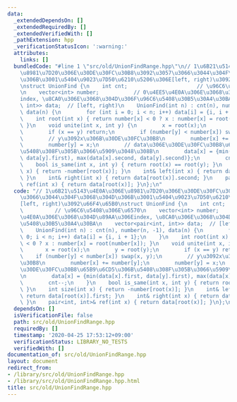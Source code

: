 ```yaml
---
data:
  _extendedDependsOn: []
  _extendedRequiredBy: []
  _extendedVerifiedWith: []
  _pathExtension: hpp
  _verificationStatusIcon: ':warning:'
  attributes:
    links: []
  bundledCode: "#line 1 \"src/old/UnionFindRange.hpp\"\n// 1\u6B21\u5143\u4E0A\u306E\
    \u8981\u7D20\u306E\u30DE\u30FC\u30B8\u3092\u3057\u3066\u3044\u304F\u3068\u304D\
    \u306B\u3001\u5404\u9023\u7D50\u6210\u5206\u306E[left, right)\u3092\u66F4\u65B0\
    \nstruct UnionFind {\n    int cnt;                      // \u96C6\u5408\u306E\u6570\
    \n    vector<int> number;           // 0\u4EE5\u4E0A\u306E\u3068\u304D\u89AA\u306E\
    index, \u8CA0\u306E\u3068\u304D\u306F\u96C6\u5408\u30B5\u30A4\u30BA\n    vector<pair<int,\
    \ int>> data;  // [left, right)\n    UnionFind(int n) : cnt(n), number(n, -1),\
    \ data(n) {\n        for (int i = 0; i < n; i++) data[i] = {i, i + 1};\n    }\n\
    \    int root(int x) { return number[x] < 0 ? x : number[x] = root(number[x]);\
    \ }\n    void unite(int x, int y) {\n        x = root(x);\n        y = root(y);\n\
    \        if (x == y) return;\n        if (number[y] < number[x]) swap(x, y);\n\
    \        // y\u3092x\u306B\u30DE\u30FC\u30B8\n        number[x] += number[y];\n\
    \        number[y] = x;\n        // data\u306E\u30DE\u30FC\u30B8\u65B9\u6CD5\u306B\
    \u5408\u308F\u305B\u3066\u5909\u3048\u308B\n        data[x] = {min(data[x].first,\
    \ data[y].first), max(data[x].second, data[y].second)};\n        cnt--;\n    }\n\
    \    bool is_same(int x, int y) { return root(x) == root(y); }\n    int size(int\
    \ x) { return -number[root(x)]; }\n    int& left(int x) { return data[root(x)].first;\
    \ }\n    int& right(int x) { return data[root(x)].second; }\n    pair<int, int>&\
    \ ref(int x) { return data[root(x)]; }\n};\n"
  code: "// 1\u6B21\u5143\u4E0A\u306E\u8981\u7D20\u306E\u30DE\u30FC\u30B8\u3092\u3057\
    \u3066\u3044\u304F\u3068\u304D\u306B\u3001\u5404\u9023\u7D50\u6210\u5206\u306E\
    [left, right)\u3092\u66F4\u65B0\nstruct UnionFind {\n    int cnt;            \
    \          // \u96C6\u5408\u306E\u6570\n    vector<int> number;           // 0\u4EE5\
    \u4E0A\u306E\u3068\u304D\u89AA\u306Eindex, \u8CA0\u306E\u3068\u304D\u306F\u96C6\
    \u5408\u30B5\u30A4\u30BA\n    vector<pair<int, int>> data;  // [left, right)\n\
    \    UnionFind(int n) : cnt(n), number(n, -1), data(n) {\n        for (int i =\
    \ 0; i < n; i++) data[i] = {i, i + 1};\n    }\n    int root(int x) { return number[x]\
    \ < 0 ? x : number[x] = root(number[x]); }\n    void unite(int x, int y) {\n \
    \       x = root(x);\n        y = root(y);\n        if (x == y) return;\n    \
    \    if (number[y] < number[x]) swap(x, y);\n        // y\u3092x\u306B\u30DE\u30FC\
    \u30B8\n        number[x] += number[y];\n        number[y] = x;\n        // data\u306E\
    \u30DE\u30FC\u30B8\u65B9\u6CD5\u306B\u5408\u308F\u305B\u3066\u5909\u3048\u308B\
    \n        data[x] = {min(data[x].first, data[y].first), max(data[x].second, data[y].second)};\n\
    \        cnt--;\n    }\n    bool is_same(int x, int y) { return root(x) == root(y);\
    \ }\n    int size(int x) { return -number[root(x)]; }\n    int& left(int x) {\
    \ return data[root(x)].first; }\n    int& right(int x) { return data[root(x)].second;\
    \ }\n    pair<int, int>& ref(int x) { return data[root(x)]; }\n};\n"
  dependsOn: []
  isVerificationFile: false
  path: src/old/UnionFindRange.hpp
  requiredBy: []
  timestamp: '2020-04-25 17:53:12+09:00'
  verificationStatus: LIBRARY_NO_TESTS
  verifiedWith: []
documentation_of: src/old/UnionFindRange.hpp
layout: document
redirect_from:
- /library/src/old/UnionFindRange.hpp
- /library/src/old/UnionFindRange.hpp.html
title: src/old/UnionFindRange.hpp
---
```

